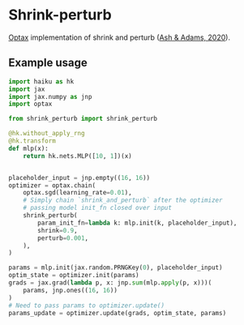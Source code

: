 # Shrink-perturb 

[Optax](https://github.com/deepmind/optax) implementation of shrink and perturb ([Ash & Adams, 2020](https://arxiv.org/abs/1910.08475)).

## Example usage

```python
import haiku as hk
import jax
import jax.numpy as jnp
import optax

from shrink_perturb import shrink_perturb

@hk.without_apply_rng
@hk.transform
def mlp(x):
    return hk.nets.MLP([10, 1])(x)


placeholder_input = jnp.empty((16, 16))
optimizer = optax.chain(
    optax.sgd(learning_rate=0.01),
    # Simply chain `shrink_and_perturb` after the optimizer
    # passing model init_fn closed over input
    shrink_perturb(
        param_init_fn=lambda k: mlp.init(k, placeholder_input),
        shrink=0.9,
        perturb=0.001,
    ),
)

params = mlp.init(jax.random.PRNGKey(0), placeholder_input)
optim_state = optimizer.init(params)
grads = jax.grad(lambda p, x: jnp.sum(mlp.apply(p, x)))(
    params, jnp.ones((16, 16))
)
# Need to pass params to optimizer.update()
params_update = optimizer.update(grads, optim_state, params)
```

